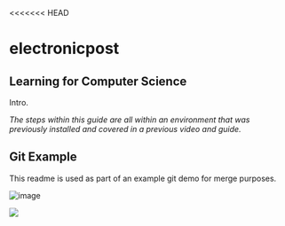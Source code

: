 <<<<<<< HEAD
<link rel="stylesheet" type="text/css" href="styles.css">

# electronicpost

## Learning for Computer Science

Intro.

*The steps within this guide are all within an environment that was previously installed and covered in a previous video and guide.*

## Git Example
This readme is used as part of an example git demo for merge purposes.

![image](img/lce/000.png)

<img src="../img/lcs/000/.png">
